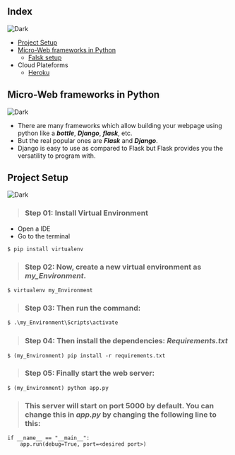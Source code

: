 ## Index
![Dark](https://user-images.githubusercontent.com/12748752/126914729-75e0fed5-fdaa-4216-81c8-719340e80694.png)
* [Project Setup](https://github.com/iAmKankan/Data-Gathering-And-Preprocessing/blob/main/Deployment/README.md#project-setup)
* [Micro-Web frameworks in Python](url)
  * [Falsk setup](https://github.com/iAmKankan/Data-Gathering-And-Preprocessing/tree/main/Deployment/flask)
* Cloud Plateforms
  * [Heroku](https://github.com/iAmKankan/Data-Gathering-And-Preprocessing/blob/main/Deployment/heroku.md)
## Micro-Web frameworks in Python 
![Dark](https://user-images.githubusercontent.com/12748752/126914729-75e0fed5-fdaa-4216-81c8-719340e80694.png)
* There are many frameworks which allow building your webpage using python like a **_bottle_**, **_Django_**, **_flask_**, etc. 
* But the real popular ones are **_Flask_** and **_Django_**.
* Django is easy to use as compared to Flask but Flask provides you the versatility to program with.


## Project Setup 
![Dark](https://user-images.githubusercontent.com/12748752/126914729-75e0fed5-fdaa-4216-81c8-719340e80694.png)
> ### Step 01: Install Virtual Environment
* Open a IDE 
* Go to the terminal
```Python3
$ pip install virtualenv
```
> ### Step 02: Now, create a new virtual environment as _my_Environment_.
 ```Python3
 $ virtualenv my_Environment
 ```
> ### Step 03: Then run the command:
  ``` Python 
  $ .\my_Environment\Scripts\activate  
  ```
  
> ### Step 04: Then install the dependencies: _Requirements.txt_ 
 ```Python3 
 $ (my_Environment) pip install -r requirements.txt
 ```
> ### Step 05: Finally start the web server:
 ```Python3
 $ (my_Environment) python app.py
 ```
> ### This server will start on port 5000 by default. You can change this in _app.py_ by changing the following line to this:
```Python3
if __name__ == "__main__":
    app.run(debug=True, port=<desired port>)
```
